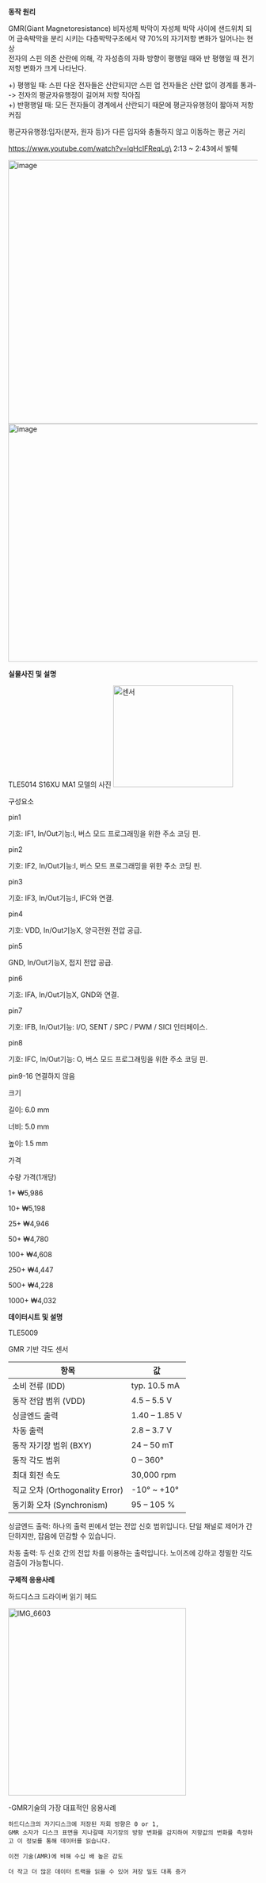 **동작 원리**

GMR(Giant Magnetoresistance)
비자성체 박막이 자성체 박막 사이에 샌드위치 되어 금속박막을 분리 시키는 다층박막구조에서 약 70%의 자기저항 변화가 일어나는 현상\
전자의 스핀 의존 산란에 의해, 각 자성층의 자화 방향이 평행일 때와 반 평행일 때 전기 저항 변화가 크게 나타난다.

+) 평행일 때: 스핀 다운 전자들은 산란되지만 스핀 업 전자들은 산란 없이 경계를 통과--> 전자의 평균자유행정이 길어져 저항 작아짐\
+) 반평행일 때: 모든 전자들이 경계에서 산란되기 때문에 평균자유행정이 짧아져 저항 커짐

평균자유행정:입자(분자, 원자 등)가 다른 입자와 충돌하지 않고 이동하는 평균 거리

https://www.youtube.com/watch?v=lqHcIFReqLg\
2:13 ~ 2:43에서 발췌

<img width="1169" height="532" alt="image" src="https://github.com/user-attachments/assets/b7b6c175-fa3a-416a-bbb0-dc6322d2c360" />
<img width="1140" height="480" alt="image" src="https://github.com/user-attachments/assets/3a58d2bd-d21f-42e8-b19b-0174136e3759" />












**실물사진 및 설명**


TLE5014 S16XU MA1 모델의 사진
<img width="242" height="205" alt="센서" src="https://github.com/user-attachments/assets/29920d3f-9cb8-42e5-b687-b284cb5badd0" />

구성요소

pin1

기호: IF1,	In/Out기능:I,	버스 모드 프로그래밍을 위한 주소 코딩 핀.

pin2

기호: IF2,	In/Out기능:I,	버스 모드 프로그래밍을 위한 주소 코딩 핀.

pin3

기호: IF3,	In/Out기능:I,	IFC와 연결.

pin4

기호: VDD,  In/Out기능X, 	양극전원 전압 공급.

pin5

GND,	In/Out기능X,	접지 전압 공급.

pin6

기호: IFA, In/Out기능X, 	GND와 연결.

pin7

기호: IFB, In/Out기능:	I/O,	SENT / SPC / PWM / SICI 인터페이스.

pin8

기호: IFC, In/Out기능:	O,	버스 모드 프로그래밍을 위한 주소 코딩 핀.

pin9-16	 연결하지 않음

크기

길이: 6.0 mm

너비: 5.0 mm

높이: 1.5 mm


가격

수량	가격(1개당)

1+	  ₩5,986

10+	  ₩5,198

25+  	₩4,946

50+  	₩4,780

100+	₩4,608

250+	₩4,447

500+	₩4,228

1000+ ₩4,032












**데이터시트 및 설명**

TLE5009

GMR 기반 각도 센서 

| 항목                          | 값             |
| --------------------------- | ------------- |
| 소비 전류 (IDD)                 | typ. 10.5 mA  |
| 동작 전압 범위 (VDD)              | 4.5 – 5.5 V   |
| 싱글엔드 출력                     | 1.40 – 1.85 V |
| 차동 출력                       | 2.8 – 3.7 V   |
| 동작 자기장 범위 (BXY)             | 24 – 50 mT    |
| 동작 각도 범위                    | 0 – 360°      |
| 최대 회전 속도                    | 30,000 rpm    |
| 직교 오차 (Orthogonality Error) | -10° ~ +10°   |
| 동기화 오차 (Synchronism)        | 95 – 105 %    |

싱글엔드 출력: 하나의 출력 핀에서 얻는 전압 신호 범위입니다. 단일 채널로 제어가 간단하지만, 잡음에 민감할 수 있습니다.

차동 출력: 두 신호 간의 전압 차를 이용하는 출력입니다. 노이즈에 강하고 정밀한 각도 검출이 가능합니다.














**구체적 응용사례**


하드디스크 드라이버 읽기 헤드

<img width="359" height="378" alt="IMG_6603" src="https://github.com/user-attachments/assets/83f119e1-35c6-4d9c-8eba-8ec6f87abe40" />


  -GMR기술의 가장 대표적인 응용사례
  
    하드디스크의 자기디스크에 저장된 자회 방향은 0 or 1,
    GMR 소자가 디스크 표면을 지나갈때 자기장의 방향 변화를 감지하여 저항값의 변화를 측정하고 이 정보를 통해 데이터를 읽습니다.

    이전 기술(AMR)에 비해 수십 배 높은 감도

    더 작고 더 많은 데이터 트랙을 읽을 수 있어 저장 밀도 대폭 증가






















